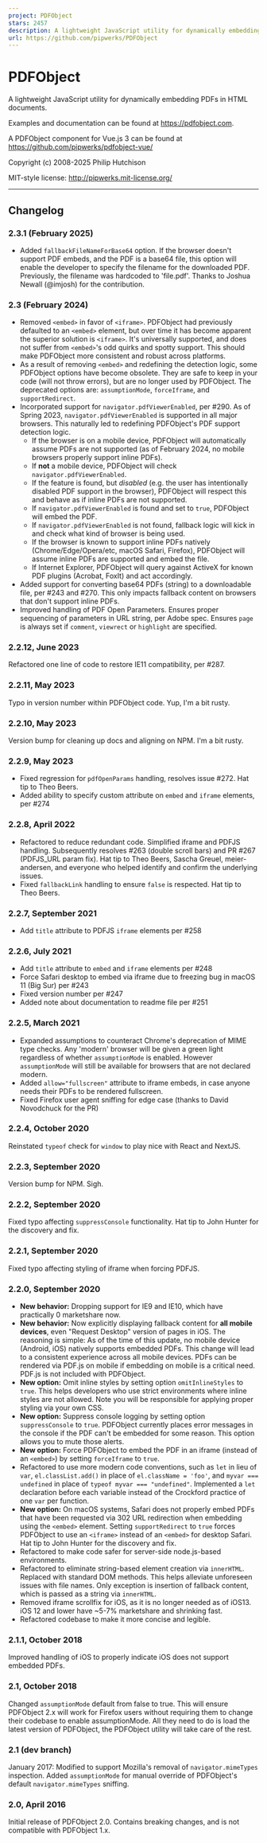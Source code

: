 ```yaml
---
project: PDFObject
stars: 2457
description: A lightweight JavaScript utility for dynamically embedding PDFs in HTML documents.
url: https://github.com/pipwerks/PDFObject
---
```


PDFObject
=========

A lightweight JavaScript utility for dynamically embedding PDFs in HTML documents.

Examples and documentation can be found at https://pdfobject.com.

A PDFObject component for Vue.js 3 can be found at https://github.com/pipwerks/pdfobject-vue/

Copyright (c) 2008-2025 Philip Hutchison

MIT-style license: http://pipwerks.mit-license.org/

* * *

Changelog
---------

### 2.3.1 (February 2025)

-   Added `fallbackFileNameForBase64` option. If the browser doesn't support PDF embeds, and the PDF is a base64 file, this option will enable the developer to specify the filename for the downloaded PDF. Previously, the filename was hardcoded to 'file.pdf'. Thanks to Joshua Newall (@imjosh) for the contribution.

### 2.3 (February 2024)

-   Removed `<embed>` in favor of `<iframe>`. PDFObject had previously defaulted to an `<embed>` element, but over time it has become apparent the superior solution is `<iframe>`. It's universally supported, and does not suffer from `<embed>`'s odd quirks and spotty support. This should make PDFObject more consistent and robust across platforms.
-   As a result of removing `<embed>` and redefining the detection logic, some PDFObject options have become obsolete. They are safe to keep in your code (will not throw errors), but are no longer used by PDFObject. The deprecated options are: `assumptionMode`, `forceIframe`, and `supportRedirect`.
-   Incorporated support for `navigator.pdfViewerEnabled`, per #290. As of Spring 2023, `navigator.pdfViewerEnabled` is supported in all major browsers. This naturally led to redefining PDFObject's PDF support detection logic.
    -   If the browser is on a mobile device, PDFObject will automatically assume PDFs are not supported (as of February 2024, no mobile browsers properly support inline PDFs).
    -   If **not** a mobile device, PDFObject will check `navigator.pdfViewerEnabled`.
    -   If the feature is found, but _disabled_ (e.g. the user has intentionally disabled PDF support in the browser), PDFObject will respect this and behave as if inline PDFs are not supported.
    -   If `navigator.pdfViewerEnabled` is found and set to `true`, PDFObject will embed the PDF.
    -   If `navigator.pdfViewerEnabled` is not found, fallback logic will kick in and check what kind of browser is being used.
    -   If the browser is known to support inline PDFs natively (Chrome/Edge/Opera/etc, macOS Safari, Firefox), PDFObject will assume inline PDFs are supported and embed the file.
    -   If Internet Explorer, PDFObject will query against ActiveX for known PDF plugins (Acrobat, FoxIt) and act accordingly.
-   Added support for converting base64 PDFs (string) to a downloadable file, per #243 and #270. This only impacts fallback content on browsers that don't support inline PDFs.
-   Improved handling of PDF Open Parameters. Ensures proper sequencing of parameters in URL string, per Adobe spec. Ensures `page` is always set if `comment`, `viewrect` or `highlight` are specified.

### 2.2.12, June 2023

Refactored one line of code to restore IE11 compatibility, per #287.

### 2.2.11, May 2023

Typo in version number within PDFObject code. Yup, I'm a bit rusty.

### 2.2.10, May 2023

Version bump for cleaning up docs and aligning on NPM. I'm a bit rusty.

### 2.2.9, May 2023

-   Fixed regression for `pdfOpenParams` handling, resolves issue #272. Hat tip to Theo Beers.
-   Added ability to specify custom attribute on `embed` and `iframe` elements, per #274

### 2.2.8, April 2022

-   Refactored to reduce redundant code. Simplified iframe and PDFJS handling. Subsequently resolves #263 (double scroll bars) and PR #267 (PDFJS\_URL param fix). Hat tip to Theo Beers, Sascha Greuel, meier-andersen, and everyone who helped identify and confirm the underlying issues.
-   Fixed `fallbackLink` handling to ensure `false` is respected. Hat tip to Theo Beers.

### 2.2.7, September 2021

-   Add `title` attribute to PDFJS `iframe` elements per #258

### 2.2.6, July 2021

-   Add `title` attribute to `embed` and `iframe` elements per #248
-   Force Safari desktop to embed via iframe due to freezing bug in macOS 11 (Big Sur) per #243
-   Fixed version number per #247
-   Added note about documentation to readme file per #251

### 2.2.5, March 2021

-   Expanded assumptions to counteract Chrome's deprecation of MIME type checks. Any 'modern' browser will be given a green light regardless of whether `assumptionMode` is enabled. However `assumptionMode` will still be available for browsers that are not declared modern.
-   Added `allow="fullscreen"` attribute to iframe embeds, in case anyone needs their PDFs to be rendered fullscreen.
-   Fixed Firefox user agent sniffing for edge case (thanks to David Novodchuck for the PR)

### 2.2.4, October 2020

Reinstated `typeof` check for `window` to play nice with React and NextJS.

### 2.2.3, September 2020

Version bump for NPM. Sigh.

### 2.2.2, September 2020

Fixed typo affecting `suppressConsole` functionality. Hat tip to John Hunter for the discovery and fix.

### 2.2.1, September 2020

Fixed typo affecting styling of iframe when forcing PDFJS.

### 2.2.0, September 2020

-   **New behavior:** Dropping support for IE9 and IE10, which have practically 0 marketshare now.
-   **New behavior:** Now explicitly displaying fallback content for **all mobile devices**, even "Request Desktop" version of pages in iOS. The reasoning is simple: As of the time of this update, no mobile device (Android, iOS) natively supports embedded PDFs. This change will lead to a consistent experience across all mobile devices. PDFs can be rendered via PDF.js on mobile if embedding on mobile is a critical need. PDF.js is not included with PDFObject.
-   **New option:** Omit inline styles by setting option `omitInlineStyles` to `true`. This helps developers who use strict environments where inline styles are not allowed. Note you will be responsible for applying proper styling via your own CSS.
-   **New option:** Suppress console logging by setting option `suppressConsole` to `true`. PDFObject currently places error messages in the console if the PDF can't be embedded for some reason. This option allows you to mute those alerts.
-   **New option:** Force PDFObject to embed the PDF in an iframe (instead of an `<embed>`) by setting `forceIframe` to `true`.
-   Refactored to use more modern code conventions, such as `let` in lieu of `var`, `el.classList.add()` in place of `el.className = 'foo'`, and `myvar === undefined` in place of `typeof myvar === "undefined"`. Implemented a `let` declaration before each variable instead of the Crockford practice of one `var` per function.
-   **New option:** On macOS systems, Safari does not properly embed PDFs that have been requested via 302 URL redirection when embedding using the `<embed>` element. Setting `supportRedirect` to `true` forces PDFObject to use an `<iframe>` instead of an `<embed>` for desktop Safari. Hat tip to John Hunter for the discovery and fix.
-   Refactored to make code safer for server-side node.js-based environments.
-   Refactored to eliminate string-based element creation via `innerHTML`. Replaced with standard DOM methods. This helps alleviate unforeseen issues with file names. Only exception is insertion of fallback content, which is passed as a string via `innerHTML`.
-   Removed iframe scrollfix for iOS, as it is no longer needed as of iOS13. iOS 12 and lower have ~5-7% marketshare and shrinking fast.
-   Refactored codebase to make it more concise and legible.

### 2.1.1, October 2018

Improved handling of iOS to properly indicate iOS does not support embedded PDFs.

### 2.1, October 2018

Changed `assumptionMode` default from false to true. This will ensure PDFObject 2.x will work for Firefox users without requiring them to change their codebase to enable assumptionMode. All they need to do is load the latest version of PDFObject, the PDFObject utility will take care of the rest.

### 2.1 (dev branch)

January 2017: Modified to support Mozilla's removal of `navigator.mimeTypes` inspection. Added `assumptionMode` for manual override of PDFObject's default `navigator.mimeTypes` sniffing.

### 2.0, April 2016

Initial release of PDFObject 2.0. Contains breaking changes, and is not compatible with PDFObject 1.x.
